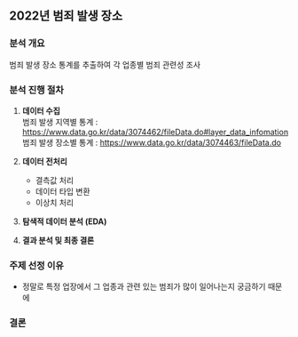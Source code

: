 ## 2022년 범죄 발생 장소

### 분석 개요
 범죄 발생 장소 통계를 추출하여 각 업종별 범죄 관련성 조사

### 분석 진행 절차 
1. **데이터 수집**  
   범죄 발생 지역별 통계 :  https://www.data.go.kr/data/3074462/fileData.do#layer_data_infomation
   범죄 발생 장소별 통계 :  https://www.data.go.kr/data/3074463/fileData.do
     
3. **데이터 전처리**  
   - 결측값 처리
   - 데이터 타입 변환
   - 이상치 처리
     
4. **탐색적 데이터 분석 (EDA)**  


5. **결과 분석 및 최종 결론**  



### 주제 선정 이유
- 정말로 특정 업장에서 그 업종과 관련 있는 범죄가 많이 일어나는지 궁금하기 때문에

### 결론
